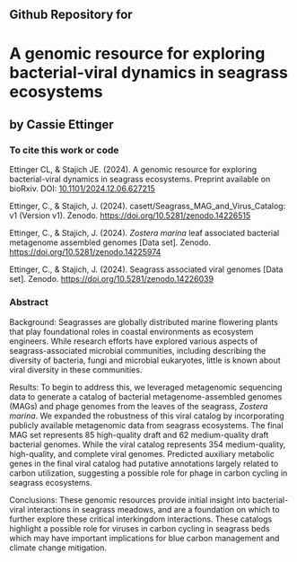 ## Github Repository for
#   A genomic resource for exploring bacterial-viral dynamics in seagrass ecosystems

## by Cassie Ettinger

### To cite this work or code

Ettinger CL, & Stajich JE. (2024). A genomic resource for exploring bacterial-viral dynamics in seagrass ecosystems. Preprint available on bioRxiv. DOI: [10.1101/2024.12.06.627215](https://doi.org/10.1101/2024.12.06.627215 )

Ettinger, C., & Stajich, J. (2024). casett/Seagrass_MAG_and_Virus_Catalog: v1 (Version v1). Zenodo. https://doi.org/10.5281/zenodo.14226515

Ettinger, C., & Stajich, J. (2024). <i>Zostera marina</i> leaf associated bacterial metagenome assembled genomes [Data set]. Zenodo. https://doi.org/10.5281/zenodo.14225974

Ettinger, C., & Stajich, J. (2024). Seagrass associated viral genomes [Data set]. Zenodo. https://doi.org/10.5281/zenodo.14226039

### Abstract

Background: Seagrasses are globally distributed marine flowering plants that play foundational roles in coastal environments as ecosystem engineers. While research efforts have explored various aspects of seagrass-associated microbial communities, including describing the diversity of bacteria, fungi and microbial eukaryotes, little is known about viral diversity in these communities. 

Results: To begin to address this, we leveraged metagenomic sequencing data to generate a catalog of bacterial metagenome-assembled genomes (MAGs) and phage genomes from the leaves of the seagrass, <i>Zostera marina</i>. We expanded the robustness of this viral catalog by incorporating publicly available metagenomic data from seagrass ecosystems. The final MAG set represents 85 high-quality draft and 62 medium-quality draft bacterial genomes. While the viral catalog represents 354 medium-quality, high-quality, and complete viral genomes. Predicted auxiliary metabolic genes in the final viral catalog had putative annotations largely related to carbon utilization, suggesting a possible role for phage in carbon cycling in seagrass ecosystems. 

Conclusions: These genomic resources provide initial insight into bacterial-viral interactions in seagrass meadows, and are a foundation on which to further explore these critical interkingdom interactions. These catalogs highlight a possible role for viruses in carbon cycling in seagrass beds which may have important implications for blue carbon management and climate change mitigation.



 

